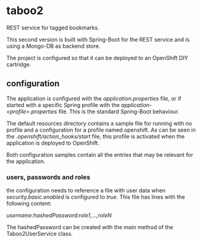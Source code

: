 # taboo2

REST service for tagged bookmarks.

This second version is built with Spring-Boot for the REST service and is using a Mongo-DB as backend store.

The project is configured so that it can be deployed to an OpenShift DIY cartridge.

## configuration

The application is configured with the _application.properties_ file, or if started with a specific Spring profile 
with the _application-\<profile\>.properties_ file. This is the standard Spring-Boot behaviour.

The default resources directory contains a sample file for running with no profile and a configuration for a profile
named openshift. As can be seen in the _.openshift/action_hooks/start_ file, this profile is activated when the 
application is deployed to OpenShift.

Both configuration samples contain all the entries that may be relevant for the application.

### users, passwords and roles

the configuration needs to reference a file with user data when _security.basic.enabled_ is configured to _true_.
This file has lines with the following content:

_username:hashedPassword:role1,...,roleN_

The hashedPassword can be created with the _main_ method of the Taboo2UserService class.
